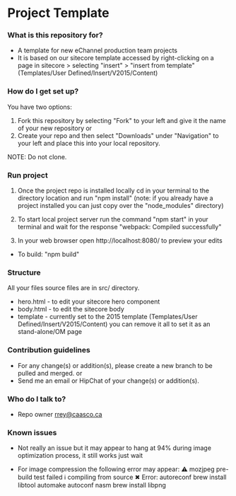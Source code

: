 # Project Template #

### What is this repository for? ###

* A template for new eChannel production team projects
* It is based on our sitecore template accessed by right-clicking on a page in sitecore > selecting "insert" > "insert from template" (Templates/User Defined/Insert/V2015/Content)

### How do I get set up? ###

You have two options:

1. Fork this repository by selecting "Fork" to your left and give it the name of your new repository or
2. Create your repo and then select "Downloads" under "Navigation" to your left and place this into your local repository.

NOTE: Do not clone.





### Run project ###

1. Once the project repo is installed locally cd in your terminal to the directory location and run "npm install" (note: if you already have a project installed you can just copy over the "node_modules" directory)

2. To start local project server run the command "npm start" in your terminal and wait for the response "webpack: Compiled successfully"

3. In your web browser open http://localhost:8080/ to preview your edits

* To build: "npm build"


### Structure ###

All your files source files are in src/ directory.

* hero.html - to edit your sitecore hero component
* body.html - to edit the sitecore body
* template - currently set to the 2015 template (Templates/User Defined/Insert/V2015/Content) you can remove it all to set it as an stand-alone/OM page


### Contribution guidelines ###

* For any change(s) or addition(s), please create a new branch to be pulled and merged. or
* Send me an email or HipChat of your change(s) or addition(s).

### Who do I talk to? ###

* Repo owner [rrey@caasco.ca](mailto:rrey@caasco.ca)



### Known issues ###

* Not really an issue but it may appear to hang at 94% during image optimization process, it still works just wait

* For image compression the following error may appear:
⚠ mozjpeg pre-build test failed ℹ compiling from source ✖ Error: autoreconf
brew install libtool automake autoconf nasm
brew install libpng